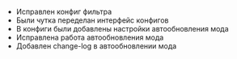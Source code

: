 - Исправлен конфиг фильтра
- Были чутка переделан интерфейс конфигов
- В конфиги были добавлены настройки автообновления мода
- Исправлена работа автообновления мода
- Добавлен change-log в автообновлении мода